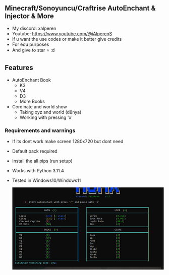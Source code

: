 ## Minecraft/Sonoyuncu/Craftrise AutoEnchant & Injector & More
- My discord: xalperen
- Youtube: https://www.youtube.com/@iAlperenS
- if u want the use codes or make it better give credits
- For edu purposes
- And give to star ⭐ :d

## Features
- AutoEnchant Book
  - K3
  - V4
  - D3
  - More Books
- Cordinate and world show
  - Taking xyz and world (dünya)
  - Working with pressing 'x'

### Requirements and warnings
- If its dont work make screen 1280x720 but dont need
- Default pack required
- Install the all pips (run setup)
- Works with Python 3.11.4
- Tested in Windows10/Windows11

  ![alt text](https://github.com/iAlperenS/ajax/blob/f10c27957634fddce8304afdbbb135380de5e1f6/images/ajaxv1.png?raw=True)
